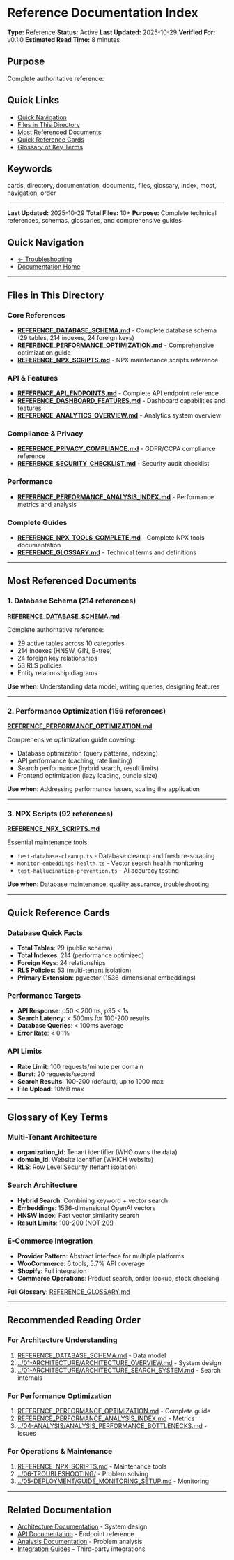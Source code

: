 # Reference Documentation Index

**Type:** Reference
**Status:** Active
**Last Updated:** 2025-10-29
**Verified For:** v0.1.0
**Estimated Read Time:** 8 minutes

## Purpose
Complete authoritative reference:

## Quick Links
- [Quick Navigation](#quick-navigation)
- [Files in This Directory](#files-in-this-directory)
- [Most Referenced Documents](#most-referenced-documents)
- [Quick Reference Cards](#quick-reference-cards)
- [Glossary of Key Terms](#glossary-of-key-terms)

## Keywords
cards, directory, documentation, documents, files, glossary, index, most, navigation, order

---


**Last Updated:** 2025-10-29
**Total Files:** 10+
**Purpose:** Complete technical references, schemas, glossaries, and comprehensive guides

## Quick Navigation
- [← Troubleshooting](../06-TROUBLESHOOTING/)
- [Documentation Home](../README.md)

---

## Files in This Directory

### Core References
- **[REFERENCE_DATABASE_SCHEMA.md](REFERENCE_DATABASE_SCHEMA.md)** - Complete database schema (29 tables, 214 indexes, 24 foreign keys)
- **[REFERENCE_PERFORMANCE_OPTIMIZATION.md](REFERENCE_PERFORMANCE_OPTIMIZATION.md)** - Comprehensive optimization guide
- **[REFERENCE_NPX_SCRIPTS.md](REFERENCE_NPX_SCRIPTS.md)** - NPX maintenance scripts reference

### API & Features
- **[REFERENCE_API_ENDPOINTS.md](../03-API/REFERENCE_API_ENDPOINTS.md)** - Complete API endpoint reference
- **[REFERENCE_DASHBOARD_FEATURES.md](REFERENCE_DASHBOARD_FEATURES.md)** - Dashboard capabilities and features
- **[REFERENCE_ANALYTICS_OVERVIEW.md](REFERENCE_ANALYTICS_OVERVIEW.md)** - Analytics system overview

### Compliance & Privacy
- **[REFERENCE_PRIVACY_COMPLIANCE.md](REFERENCE_PRIVACY_COMPLIANCE.md)** - GDPR/CCPA compliance reference
- **[REFERENCE_SECURITY_CHECKLIST.md](REFERENCE_SECURITY_CHECKLIST.md)** - Security audit checklist

### Performance
- **[REFERENCE_PERFORMANCE_ANALYSIS_INDEX.md](REFERENCE_PERFORMANCE_ANALYSIS_INDEX.md)** - Performance metrics and analysis

### Complete Guides
- **[REFERENCE_NPX_TOOLS_COMPLETE.md](REFERENCE_NPX_TOOLS_COMPLETE.md)** - Complete NPX tools documentation
- **[REFERENCE_GLOSSARY.md](REFERENCE_GLOSSARY.md)** - Technical terms and definitions

---

## Most Referenced Documents

### 1. Database Schema (214 references)
**[REFERENCE_DATABASE_SCHEMA.md](REFERENCE_DATABASE_SCHEMA.md)**

Complete authoritative reference:
- 29 active tables across 10 categories
- 214 indexes (HNSW, GIN, B-tree)
- 24 foreign key relationships
- 53 RLS policies
- Entity relationship diagrams

**Use when**: Understanding data model, writing queries, designing features

---

### 2. Performance Optimization (156 references)
**[REFERENCE_PERFORMANCE_OPTIMIZATION.md](REFERENCE_PERFORMANCE_OPTIMIZATION.md)**

Comprehensive optimization guide covering:
- Database optimization (query patterns, indexing)
- API performance (caching, rate limiting)
- Search performance (hybrid search, result limits)
- Frontend optimization (lazy loading, bundle size)

**Use when**: Addressing performance issues, scaling the application

---

### 3. NPX Scripts (92 references)
**[REFERENCE_NPX_SCRIPTS.md](REFERENCE_NPX_SCRIPTS.md)**

Essential maintenance tools:
- `test-database-cleanup.ts` - Database cleanup and fresh re-scraping
- `monitor-embeddings-health.ts` - Vector search health monitoring
- `test-hallucination-prevention.ts` - AI accuracy testing

**Use when**: Database maintenance, quality assurance, troubleshooting

---

## Quick Reference Cards

### Database Quick Facts
- **Total Tables**: 29 (public schema)
- **Total Indexes**: 214 (performance optimized)
- **Foreign Keys**: 24 relationships
- **RLS Policies**: 53 (multi-tenant isolation)
- **Primary Extension**: pgvector (1536-dimensional embeddings)

### Performance Targets
- **API Response**: p50 < 200ms, p95 < 1s
- **Search Latency**: < 500ms for 100-200 results
- **Database Queries**: < 100ms average
- **Error Rate**: < 0.1%

### API Limits
- **Rate Limit**: 100 requests/minute per domain
- **Burst**: 20 requests/second
- **Search Results**: 100-200 (default), up to 1000 max
- **File Upload**: 10MB max

---

## Glossary of Key Terms

### Multi-Tenant Architecture
- **organization_id**: Tenant identifier (WHO owns the data)
- **domain_id**: Website identifier (WHICH website)
- **RLS**: Row Level Security (tenant isolation)

### Search Architecture
- **Hybrid Search**: Combining keyword + vector search
- **Embeddings**: 1536-dimensional OpenAI vectors
- **HNSW Index**: Fast vector similarity search
- **Result Limits**: 100-200 (NOT 20!)

### E-Commerce Integration
- **Provider Pattern**: Abstract interface for multiple platforms
- **WooCommerce**: 6 tools, 5.7% API coverage
- **Shopify**: Full integration
- **Commerce Operations**: Product search, order lookup, stock checking

**Full Glossary**: [REFERENCE_GLOSSARY.md](REFERENCE_GLOSSARY.md)

---

## Recommended Reading Order

### For Architecture Understanding
1. [REFERENCE_DATABASE_SCHEMA.md](REFERENCE_DATABASE_SCHEMA.md) - Data model
2. [../01-ARCHITECTURE/ARCHITECTURE_OVERVIEW.md](../01-ARCHITECTURE/ARCHITECTURE_OVERVIEW.md) - System design
3. [../01-ARCHITECTURE/ARCHITECTURE_SEARCH_SYSTEM.md](../01-ARCHITECTURE/ARCHITECTURE_SEARCH_SYSTEM.md) - Search internals

### For Performance Optimization
1. [REFERENCE_PERFORMANCE_OPTIMIZATION.md](REFERENCE_PERFORMANCE_OPTIMIZATION.md) - Complete guide
2. [REFERENCE_PERFORMANCE_ANALYSIS_INDEX.md](REFERENCE_PERFORMANCE_ANALYSIS_INDEX.md) - Metrics
3. [../04-ANALYSIS/ANALYSIS_PERFORMANCE_BOTTLENECKS.md](../04-ANALYSIS/ANALYSIS_PERFORMANCE_BOTTLENECKS.md) - Issues

### For Operations & Maintenance
1. [REFERENCE_NPX_SCRIPTS.md](REFERENCE_NPX_SCRIPTS.md) - Maintenance tools
2. [../06-TROUBLESHOOTING/](../06-TROUBLESHOOTING/) - Problem solving
3. [../05-DEPLOYMENT/GUIDE_MONITORING_SETUP.md](../05-DEPLOYMENT/GUIDE_MONITORING_SETUP.md) - Monitoring

---

## Related Documentation
- [Architecture Documentation](../01-ARCHITECTURE/) - System design
- [API Documentation](../03-API/) - Endpoint reference
- [Analysis Documentation](../04-ANALYSIS/) - Problem analysis
- [Integration Guides](../06-INTEGRATIONS/) - Third-party integrations
